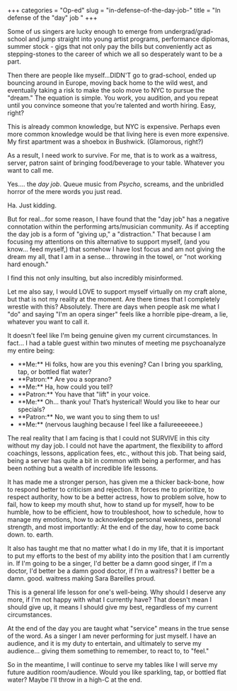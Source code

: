 +++
categories = "Op-ed"
slug = "in-defense-of-the-day-job-"
title = "In defense of the &quot;day&quot; job "
+++

Some of us singers are lucky enough to emerge from undergrad/grad-school and jump straight
into young artist programs, performance diplomas, summer stock - gigs that not only pay the
bills but conveniently act as stepping-stones to the career of which we all so desperately want to be a part.

Then there are people like myself...DIDN'T go to grad-school, ended up bouncing around in Europe, moving back home to the wild west, and eventually taking a risk to make the solo move to NYC to pursue the "dream." The equation is simple. You work, you audition, and you repeat until you convince someone that you’re talented and worth hiring. Easy, right?

This is already common knowledge, but NYC is expensive. Perhaps even more common knowledge would be that living here is even more expensive. My first apartment was a shoebox in Bushwick. (Glamorous, right?)

As a result, I need work to survive. For me, that is to work as a waitress, server, patron saint of bringing food/beverage to your table. Whatever you want to call me.

Yes…. the *day job*. Queue music from *Psycho*, screams, and the unbridled horror of the mere
words you just read.

Ha. Just kidding.

But for real...for some reason, I have found that the "day job" has a negative connotation within the performing arts/musician community. As if accepting the day job is a form of "giving up," a "distraction." That because I am focusing my attentions on this alternative to support myself, (and you know… feed myself,) that somehow I have lost focus and am not giving the dream my all, that I am in a sense... throwing in the towel, or "not working hard enough." 

I find this not only insulting, but also incredibly misinformed.

Let me also say, I would LOVE to support myself virtually on my craft alone, but that is not my reality at the moment. Are there times that I completely wrestle with this? Absolutely. There are days when people ask me what I "do" and saying "I'm an opera singer" feels like a horrible pipe-dream, a lie, whatever you want to call it. 

It doesn't feel like I'm being genuine given my current circumstances. In fact… I had a table guest within two minutes of meeting me psychoanalyze my entire being:

<ul class="nospace">

<li>**Me:** Hi folks, how are you this evening? Can I bring you sparkling, tap, or bottled flat water?
<li>**Patron:** Are you a soprano?
<li>**Me:** Ha, how could you tell?
<li>**Patron:** You have that "lift" in your voice.
<li>**Me:** Oh… thank you! That’s hysterical! Would you like to hear our specials?
<li>**Patron:** No, we want you to sing them to us!
<li>**Me:** (nervous laughing because I feel like a failureeeeeee.)
</ul>

The real reality that I am facing is that I could not SURVIVE in this city without my day job. I could not have the apartment, the flexibility to afford coachings, lessons, application fees, etc., without this job. That being said, being a server has quite a bit in common with being a performer, and has been nothing but a wealth of incredible life lessons.

It has made me a stronger person, has given me a thicker back-bone, how to respond better to
criticism and rejection. It forces me to prioritize, to respect authority, how to be a better actress, how to problem solve, how to fail, how to keep my mouth shut, how to stand up for myself, how to be humble, how to be efficient, how to troubleshoot, how to schedule, how to manage my emotions, how to acknowledge personal weakness, personal strength, and most importantly: At the end of the day, how to come back down. to. earth.

It also has taught me that no matter what I do in my life, that it is important to put my efforts to the best of my ability into the position that I am currently in. If I'm going to be a singer, I'd better be a damn good singer, if I'm a doctor, I'd better be a damn good doctor, if I’m a waitress? I better be a damn. good. waitress making Sara Bareilles proud. 

This is a general life lesson for one's well-being. Why should I deserve any more, if I'm not happy with what I currently have? That doesn't mean I should give up, it means I should give my best, regardless of my current circumstances.

At the end of the day you are taught what "service" means in the true sense of the word. As a
singer I am never performing for just myself. I have an audience, and it is my duty to entertain, and ultimately to serve my audience… giving them something to remember, to react to, to "feel."

So in the meantime, I will continue to serve my tables like I will serve my future audition
room/audience. Would you like sparkling, tap, or bottled flat water? Maybe I'll throw in a high-C at the end.
